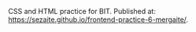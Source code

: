 CSS and HTML practice for BIT. Published at: https://sezaite.github.io/frontend-practice-6-mergaite/.
